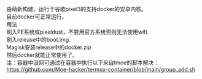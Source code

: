 由萌新构建，运行于谷歌pixel3的支持docker的安卓内核。  
目前docker可正常运行。     
用法：  
刷入PE系统或pixeldust，不要用官方系统否则无法使用wifi.     
刷入release中的boot.img.   
Magisk安装release中的docker.zip  
然后docker就能正常使用了。    
注：容器中没网可通过在容器中执行以下来自tmoe的脚本解决：https://github.com/Moe-hacker/termux-container/blob/main/group_add.sh
